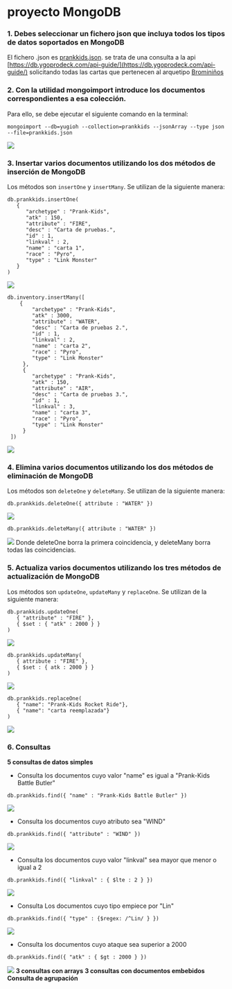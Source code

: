 # proyecto MongoDB
### 1. Debes seleccionar un fichero json que incluya todos los tipos de datos soportados en MongoDB
El fichero .json es [prankkids.json](prankkids.json). se trata de una consulta a la api [https://db.ygoprodeck.com/api-guide/](https://db.ygoprodeck.com/api-guide/) solicitando todas las cartas que pertenecen al arquetipo [Brominiños](https://yugioh.fandom.com/es/wiki/Bromini%C3%B1os)
### 2. Con la utilidad mongoimport introduce los documentos correspondientes a esa colección.
Para ello, se debe ejecutar el siguiente comando en la terminal:
```
mongoimport --db=yugioh --collection=prankkids --jsonArray --type json --file=prankkids.json
```
![](capturas/captura1.png)
### 3. Insertar varios documentos utilizando los dos métodos de inserción de MongoDB
Los métodos son `insertOne` y `insertMany`. Se utilizan de la siguiente manera:
```
db.prankkids.insertOne(
   {
      "archetype" : "Prank-Kids",
      "atk" : 150,
      "attribute" : "FIRE",
      "desc" : "Carta de pruebas.",
      "id" : 1,
      "linkval" : 2,
      "name" : "carta 1",
      "race" : "Pyro",
      "type" : "Link Monster"
   }
)
```
![](capturas/captura2.png)
```
db.inventory.insertMany([
    {
        "archetype" : "Prank-Kids",
        "atk" : 3000,
        "attribute" : "WATER",
        "desc" : "Carta de pruebas 2.",
        "id" : 1,
        "linkval" : 2,
        "name" : "carta 2",
        "race" : "Pyro",
        "type" : "Link Monster"
     },
     {
        "archetype" : "Prank-Kids",
        "atk" : 150,
        "attribute" : "AIR",
        "desc" : "Carta de pruebas 3.",
        "id" : 1,
        "linkval" : 3,
        "name" : "carta 3",
        "race" : "Pyro",
        "type" : "Link Monster"
     }
 ])
```
![](capturas/captura3.png)
### 4. Elimina varios documentos utilizando los dos métodos de eliminación de MongoDB
Los métodos son `deleteOne` y `deleteMany`. Se utilizan de la siguiente manera:
```
db.prankkids.deleteOne({ attribute : "WATER" })
```
![](capturas/captura4.png)
```
db.prankkids.deleteMany({ attribute : "WATER" })
```
![](capturas/captura5.png)
Donde deleteOne borra la primera coincidencia, y deleteMany borra todas las coincidencias.
### 5. Actualiza varios documentos utilizando los tres métodos de actualización de MongoDB
Los métodos son `updateOne`, `updateMany` y `replaceOne`. Se utilizan de la siguiente manera:
```
db.prankkids.updateOne(
   { "attribute" : "FIRE" },
   { $set : { "atk" : 2000 } }
)
```
![](capturas/captura6.png)
```
db.prankkids.updateMany(
   { attribute : "FIRE" },
   { $set : { atk : 2000 } }
)
```
![](capturas/captura7.png)
```
db.prankkids.replaceOne(
   { "name": "Prank-Kids Rocket Ride"},
   { "name": "carta reemplazada"}
)
```
![](capturas/captura8.png)

### 6. Consultas
**5 consultas de datos simples**
* Consulta los documentos cuyo valor "name" es igual a "Prank-Kids Battle Butler"
```
db.prankkids.find({ "name" : "Prank-Kids Battle Butler" })
```
![](capturas/captura9.png)
* Consulta los documentos cuyo atributo sea "WIND"
```
db.prankkids.find({ "attribute" : "WIND" })
```
![](capturas/captura12.png)
* Consulta los documentos cuyo valor "linkval" sea mayor que menor o igual a 2
```
db.prankkids.find({ "linkval" : { $lte : 2 } })
``` 
![](capturas/captura13.png)
* Consulta Los documentos cuyo tipo empiece por "Lin"
```
db.prankkids.find({ "type" : {$regex: /^Lin/ } })
```
![](capturas/captura10.png)
* Consulta los documentos cuyo ataque sea superior a 2000
```
db.prankkids.find({ "atk" : { $gt : 2000 } })
```
![](capturas/captura11.png)
**3 consultas con arrays**
**3 consultas con documentos embebidos**
**Consulta de agrupación**
